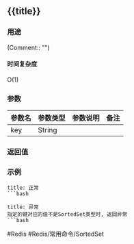 ## {{title}}

### 用途
(Comment:: "")

#### 时间复杂度
O(1)

### 参数
|参数名|参数类型|参数说明|备注|
|:-|:-|:-|:-|
|key|String|||

### 返回值


### 示例
```ad-info
title: 正常
```bash

```

```ad-danger
title: 异常
指定的键对应的值不是SortedSet类型时, 返回异常
```bash

```

#Redis #Redis/常用命令/SortedSet 